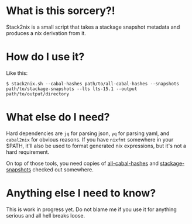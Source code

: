# What is this sorcery?!

Stack2nix is a small script that takes a stackage snapshot metadata and produces a nix derivation from it.

# How do I use it?

Like this:
```
$ stack2nix.sh --cabal-hashes path/to/all-cabal-hashes --snapshots path/to/stackage-snapshots --lts lts-15.1 --output path/to/output/directory
```

# What else do I need?
Hard dependencies are `jq` for parsing json, `yq` for parsing yaml, and `cabal2nix` for obvious reasons. If you have `nixfmt` somewhere in your $PATH, it'll also be used to format generated nix expressions, but it's not a hard requirement.

On top of those tools, you need copies of [all-cabal-hashes](https://github.com/commercialhaskell/all-cabal-hashes) and [stackage-snapshots](https://github.com/commercialhaskell/stackage-snapshots) checked out somewhere.

# Anything else I need to know?

This is work in progress yet. Do not blame me if you use it for anything serious and all hell breaks loose.
